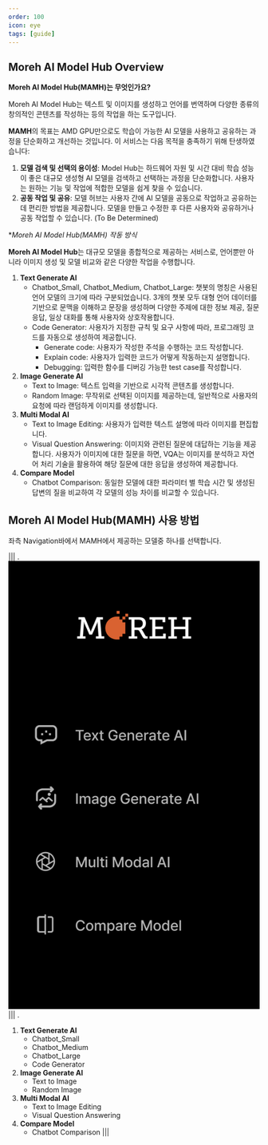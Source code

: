 ```yaml
---
order: 100
icon: eye
tags: [guide]
---
```


## Moreh AI Model Hub Overview

**Moreh AI Model Hub(MAMH)는 무엇인가요?**

Moreh AI Model Hub는 텍스트 및 이미지를 생성하고 언어를 번역하며 다양한 종류의 창의적인 콘텐츠를 작성하는 등의 작업을 하는 도구입니다. 

**MAMH**의 목표는 AMD GPU만으로도 학습이 가능한 AI 모델을 사용하고 공유하는 과정을 단순화하고 개선하는 것입니다. 이 서비스는 다음 목적을 충족하기 위해 탄생하였습니다:

1. **모델 검색 및 선택의 용이성**: Model Hub는 하드웨어 자원 및 시간 대비 학습 성능이 좋은 대규모 생성형 AI 모델을 검색하고 선택하는 과정을 단순화합니다. 사용자는 원하는 기능 및 작업에 적합한 모델을 쉽게 찾을 수 있습니다.
2. **공동 작업 및 공유**: 모델 허브는 사용자 간에 AI 모델을 공동으로 작업하고 공유하는 데 편리한 방법을 제공합니다. 모델을 만들고 수정한 후 다른 사용자와 공유하거나 공동 작업할 수 있습니다. (To Be Determined)

**Moreh AI Model Hub(MAMH) 작동 방식*

**Moreh AI Model Hub**는 대규모 모델을 종합적으로 제공하는 서비스로, 언어뿐만 아니라 이미지 생성 및 모델 비교와 같은 다양한 작업을 수행합니다.

1. **Text Generate AI**
    - Chatbot_Small, Chatbot_Medium, Chatbot_Large: 챗봇의 명칭은 사용된 언어 모델의 크기에 따라 구분되었습니다. 3개의 챗봇 모두 대형 언어 데이터를 기반으로 문맥을 이해하고 문장을 생성하며 다양한 주제에 대한 정보 제공, 질문 응답, 일상 대화를 통해 사용자와 상호작용합니다.
    - Code Generator: 사용자가 지정한 규칙 및 요구 사항에 따라, 프로그래밍 코드를 자동으로 생성하여 제공합니다.
        - Generate code: 사용자가 작성한 주석을 수행하는 코드 작성합니다.
        - Explain code: 사용자가 입력한 코드가 어떻게 작동하는지 설명합니다.
        - Debugging: 입력한 함수를 디버깅 가능한 test case를 작성합니다.
2. **Image Generate AI**
    - Text to Image: 텍스트 입력을 기반으로 시각적 콘텐츠를 생성합니다.
    - Random Image: 무작위로 선택된 이미지를 제공하는데, 일반적으로 사용자의 요청에 따라 랜덤하게 이미지를 생성합니다.
3. **Multi Modal AI**
    - Text to Image Editing: 사용자가 입력한 텍스트 설명에 따라 이미지를 편집합니다.
    - Visual Question Answering: 이미지와 관련된 질문에 대답하는 기능을 제공합니다. 사용자가 이미지에 대한 질문을 하면, VQA는 이미지를 분석하고 자연어 처리 기술을 활용하여 해당 질문에 대한 응답을 생성하여 제공합니다.
4. **Compare Model**
    - Chatbot Comparison: 동일한 모델에 대한 파라미터 별 학습 시간 및 생성된 답변의 질을 비교하여 각 모델의 성능 차이를 비교할 수 있습니다.



## Moreh AI Model Hub(MAMH) 사용 방법

좌측 Navigation바에서 MAMH에서 제공하는 모델중 하나를 선택합니다.

|||  .
![](/img/modelhub.png)
||| .
1. **Text Generate AI**
    - Chatbot_Small
    - Chatbot_Medium
    - Chatbot_Large
    - Code Generator
2. **Image Generate AI**
    - Text to Image
    - Random Image
3. **Multi Modal AI**
    - Text to Image Editing
    - Visual Question Answering
4. **Compare Model**
    - Chatbot Comparison
|||

